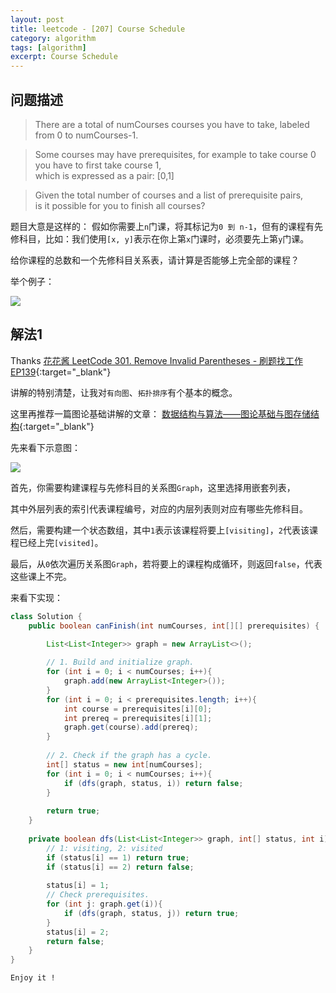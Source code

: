 ```yaml
---
layout: post
title: leetcode - [207] Course Schedule
category: algorithm
tags: [algorithm]
excerpt: Course Schedule
---
```


## 问题描述  

> There are a total of numCourses courses you have to take, labeled from 0 to numCourses-1.  

> Some courses may have prerequisites, for example to take course 0 you have to first take course 1,   
> which is expressed as a pair: [0,1]  

> Given the total number of courses and a list of prerequisite pairs,  
> is it possible for you to finish all courses?  

题目大意是这样的： 假如你需要上`n`门课，将其标记为`0 到 n-1`，但有的课程有先修科目，比如：我们使用`[x, y]`表示在你上第`x`门课时，必须要先上第`y`门课。   

给你课程的总数和一个先修科目关系表，请计算是否能够上完全部的课程？  

举个例子：  

![](https://yyc-images.oss-cn-beijing.aliyuncs.com/leetcode_210_demo.png)  



## 解法1  

Thanks [花花酱 LeetCode 301. Remove Invalid Parentheses - 刷题找工作 EP139](https://www.youtube.com/watch?v=2k_rS_u6EBk){:target="_blank"}  

讲解的特别清楚，让我对`有向图`、`拓扑排序`有个基本的概念。  

这里再推荐一篇图论基础讲解的文章： [数据结构与算法——图论基础与图存储结构](https://www.cxyxiaowu.com/1293.html){:target="_blank"}  


先来看下示意图：  

![](https://yyc-images.oss-cn-beijing.aliyuncs.com/leetcode_207_DFS_topological_sort.png)  


首先，你需要构建课程与先修科目的关系图`Graph`，这里选择用嵌套列表，  

其中外层列表的索引代表课程编号，对应的内层列表则对应有哪些先修科目。  

然后，需要构建一个状态数组，其中`1`表示该课程将要上`[visiting]`，`2`代表该课程已经上完`[visited]`。  

最后，从`0`依次遍历关系图`Graph`，若将要上的课程构成循环，则返回`false`，代表这些课上不完。  



来看下实现：  


``` java
class Solution {
    public boolean canFinish(int numCourses, int[][] prerequisites) {
        
        List<List<Integer>> graph = new ArrayList<>();

        // 1. Build and initialize graph.
        for (int i = 0; i < numCourses; i++){
            graph.add(new ArrayList<Integer>());
        }
        for (int i = 0; i < prerequisites.length; i++){
            int course = prerequisites[i][0];
            int prereq = prerequisites[i][1];
            graph.get(course).add(prereq);
        }
        
        // 2. Check if the graph has a cycle.
        int[] status = new int[numCourses];
        for (int i = 0; i < numCourses; i++){
            if (dfs(graph, status, i)) return false;
        }
        
        return true;
    }
    
    private boolean dfs(List<List<Integer>> graph, int[] status, int i){
        // 1: visiting, 2: visited
        if (status[i] == 1) return true;
        if (status[i] == 2) return false;
        
        status[i] = 1;
        // Check prerequisites.
        for (int j: graph.get(i)){
            if (dfs(graph, status, j)) return true;
        }
        status[i] = 2;
        return false;
    }
}
```

`Enjoy it ! `